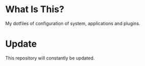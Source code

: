 # What Is This?

My dotfiles of configuration of system, applications and plugins.

# Update
This repository will constantly be updated.

